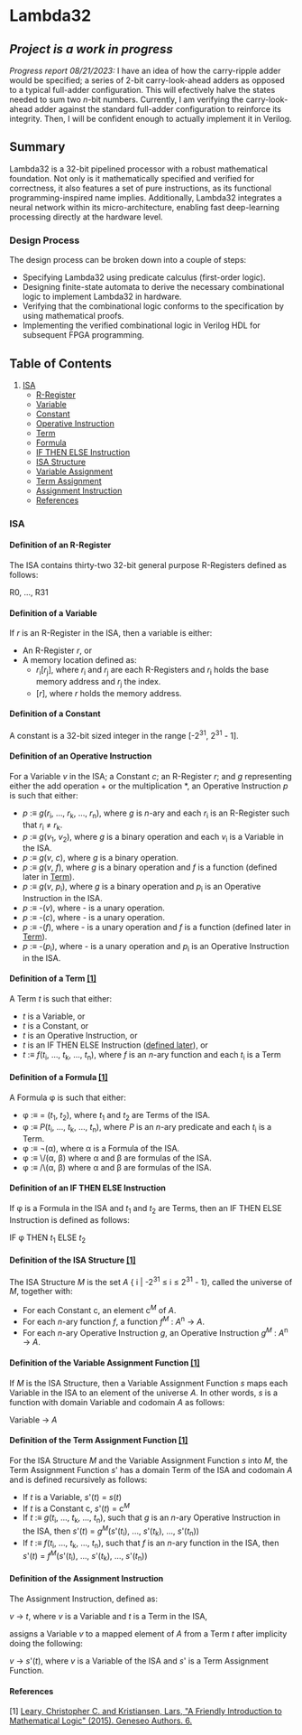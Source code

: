 # Lambda32

## _Project is a work in progress_

_Progress report 08/21/2023:_ I have an idea of how the carry-ripple adder would be specified; a series of 2-bit carry-look-ahead adders as opposed to a typical full-adder configuration. This will efectively halve the states needed to sum two _n_-bit numbers. Currently, I am verifying the carry-look-ahead adder against the standard full-adder configuration to reinforce its integrity. Then, I will be confident enough to actually implement it in Verilog.

## Summary

Lambda32 is a 32-bit pipelined processor with a robust mathematical foundation. Not only is it mathematically specified and verified for correctness, it also features a set of pure instructions, as its functional programming-inspired name implies. Additionally, Lambda32 integrates a neural network within its micro-architecture, enabling fast deep-learning processing directly at the hardware level.

### Design Process

The design process can be broken down into a couple of steps:

- Specifying Lambda32 using predicate calculus (first-order logic).
- Designing finite-state automata to derive the necessary combinational logic to implement Lambda32 in hardware.
- Verifying that the combinational logic conforms to the specification by using mathematical proofs.
- Implementing the verified combinational logic in Verilog HDL for subsequent FPGA programming.

## Table of Contents

1. [ISA](#ISA)
   - [R-Register](#Definition-of-an-R-Register)
   - [Variable](#Definition-of-a-Variable)
   - [Constant](#Definition-of-a-Constant)
   - [Operative Instruction](#Definition-of-an-Operative-Instruction)
   - [Term](#definition-of-a-term-1)
   - [Formula](#definition-of-a-formula-1)
   - [IF THEN ELSE Instruction](#definition-of-an-if-then-else-instruction)
   - [ISA Structure](#definition-of-the-isa-structure-1)
   - [Variable Assignment](#definition-of-the-variable-assignment-function-1)
   - [Term Assignment](#definition-of-the-term-assignment-function-1)
   - [Assignment Instruction](#definition-of-the-assignment-instruction)
   - [References](#references)

### ISA

#### Definition of an R-Register

The ISA contains thirty-two 32-bit general purpose R-Registers defined as follows:

R0, ..., R31

#### Definition of a Variable

If _r_ is an R-Register in the ISA, then a variable is either:

- An R-Register _r_, or
- A memory location defined as:
  - _r_<sub>i</sub>[_r_<sub>j</sub>], where _r_<sub>i</sub> and _r_<sub>j</sub> are each R-Registers and _r_<sub>i</sub> holds the base memory address and _r_<sub>j</sub> the index.
  - [_r_], where _r_ holds the memory address.

#### Definition of a Constant

A constant is a 32-bit sized integer in the range [-2<sup>31</sup>, 2<sup>31</sup> - 1].

#### Definition of an Operative Instruction

For a Variable _v_ in the ISA; a Constant _c_; an R-Register _r_; and _g_ representing either the add operation + or the multiplication \*, an Operative Instruction _p_ is such that either:

- _p_ :≡ _g_(_r_<sub>i</sub>, ..., _r_<sub>k</sub>, ..., _r_<sub>n</sub>), where _g_ is _n_-ary and each _r_<sub>i</sub> is an R-Register such that _r_<sub>i</sub> ≠ _r_<sub>k</sub>.
- _p_ :≡ _g_(_v_<sub>1</sub>, _v_<sub>2</sub>), where _g_ is a binary operation and each _v_<sub>i</sub> is a Variable in the ISA.
- _p_ :≡ _g_(_v_, _c_), where _g_ is a binary operation.
- _p_ :≡ _g_(_v_, _f_), where _g_ is a binary operation and _f_ is a function (defined later in <a href="#termf">Term</a>).
- _p_ :≡ _g_(_v_, _p_<sub>i</sub>), where _g_ is a binary operation and _p_<sub>i</sub> is an Operative Instruction in the ISA.
- _p_ :≡ -(_v_), where - is a unary operation.
- _p_ :≡ -(_c_), where - is a unary operation.
- _p_ :≡ -(_f_), where - is a unary operation and _f_ is a function (defined later in <a href="#termf">Term</a>).
- _p_ :≡ -(_p_<sub>i</sub>), where - is a unary operation and _p_<sub>i</sub> is an Operative Instruction in the ISA.

#### Definition of a Term <a href="#ref1">[1]</a>

A Term _t_ is such that either:

- _t_ is a Variable, or
- _t_ is a Constant, or
- _t_ is an Operative Instruction, or
- _t_ is an IF THEN ELSE Instruction (<a href="#if">defined later</a>), or
- _t_ :≡ _f_(_t_<sub>i</sub>, ..., _t_<sub>k</sub>, ..., _t_<sub>n</sub>), where _f_ is an _n_-ary function and each _t_<sub>i</sub> is a Term <a id="termf"></a>

#### Definition of a Formula <a href="#ref1">[1]</a>

A Formula φ is such that either:

- φ :≡ = (_t_<sub>1</sub>, _t_<sub>2</sub>), where _t_<sub>1</sub> and _t_<sub>2</sub> are Terms of the ISA.
- φ :≡ _P_(_t_<sub>i</sub>, ..., _t_<sub>k</sub>, ..., _t_<sub>n</sub>), where _P_ is an _n_-ary predicate and each _t_<sub>i</sub> is a Term.
- φ :≡ ¬(α), where α is a Formula of the ISA.
- φ :≡ \\/(α, β) where α and β are formulas of the ISA.
- φ :≡ /\\(α, β) where α and β are formulas of the ISA.

#### Definition of an IF THEN ELSE Instruction <a id="if"></a>

If φ is a Formula in the ISA and _t_<sub>1</sub> and _t_<sub>2</sub> are Terms, then an IF THEN ELSE Instruction is defined as follows:

IF φ THEN _t_<sub>1</sub> ELSE _t_<sub>2</sub>

#### Definition of the ISA Structure <a href="#ref1">[1]</a>

The ISA Structure _M_ is the set _A_ { i | -2<sup>31</sup> ≤ i ≤ 2<sup>31</sup> - 1}, called the universe of _M_, together with:

- For each Constant c, an element c<sup>_M_</sup> of _A_.
- For each _n_-ary function _f_, a function _f_<sup>_M_</sup> : _A_<sup>n</sup> -> _A_.
- For each _n_-ary Operative Instruction _g_, an Operative Instruction _g_<sup>_M_</sup> : _A_<sup>n</sup> -> _A_.

#### Definition of the Variable Assignment Function <a href="#ref1">[1]</a>

If _M_ is the ISA Structure, then a Variable Assignment Function _s_ maps each Variable in the ISA to an element of the universe _A_. In other words, _s_ is a function with domain Variable and codomain _A_ as follows:

Variable -> _A_

#### Definition of the Term Assignment Function <a href="#ref1">[1]</a>

For the ISA Structure _M_ and the Variable Assignment Function _s_ into _M_, the Term Assignment Function _s_' has a domain Term of the ISA and codomain _A_ and is defined recursively as follows:

- If _t_ is a Variable, _s_'(_t_) = _s_(_t_)
- If _t_ is a Constant c, _s_'(_t_) = c<sup>_M_</sup>
- If _t_ :≡ _g_(_t_<sub>i</sub>, ..., _t_<sub>k</sub>, ..., _t_<sub>n</sub>), such that _g_ is an _n_-ary Operative Instruction in the ISA, then _s_'(_t_) = _g_<sup>_M_</sup>(_s_'(_t_<sub>i</sub>), ..., _s_'(_t_<sub>k</sub>), ..., _s_'(_t_<sub>n</sub>))
- If _t_ :≡ _f_(_t_<sub>i</sub>, ..., _t_<sub>k</sub>, ..., _t_<sub>n</sub>), such that _f_ is an _n_-ary function in the ISA, then _s_'(_t_) = _f_<sup>_M_</sup>(_s_'(_t_<sub>i</sub>), ..., _s_'(_t_<sub>k</sub>), ..., _s_'(_t_<sub>n</sub>))

#### Definition of the Assignment Instruction

The Assignment Instruction, defined as:

_v_ -> _t_, where _v_ is a Variable and _t_ is a Term in the ISA,

assigns a Variable _v_ to a mapped element of _A_ from a Term _t_ after implicity doing the following:

_v_ -> _s_'(_t_), where _v_ is a Variable of the ISA and _s_' is a Term Assignment Function.

#### References

<a id="ref1">[1]</a> <a href="https://knightscholar.geneseo.edu/geneseo-authors/6?utm_source=knightscholar.geneseo.edu%2Fgeneseo-authors%2F6&utm_medium=PDF&utm_campaign=PDFCoverPages"> Leary, Christopher C. and Kristiansen, Lars, "A Friendly Introduction to Mathematical Logic" (2015). Geneseo Authors. 6. </a>
